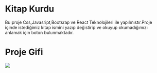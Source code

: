 
<h1>Kitap Kurdu</h1>

<p>Bu proje Css,Javasript,Bootsrap ve React Teknolojileri ile yapılmıstır.Proje içinde istediğimiz kitap ismini yazıp değistirip ve okuyup okumadığımızı anlamak için boton bulunmaktadır.</p>

<h1>Proje Gifi</h1>

<img src="images/Kitap-Kurdu-Google-Chrome-2024-01-20-00-02-15.gif"/>

